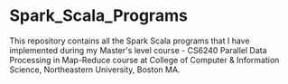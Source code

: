 # Spark_Scala_Programs
This repository contains all the Spark Scala programs that I have implemented during my Master's level course - CS6240 Parallel Data Processing in Map-Reduce course at College of Computer &amp; Information Science, Northeastern University, Boston MA.
